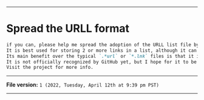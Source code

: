 
***

# Spread the URLL format

```markdown
if you can, please help me spread the adoption of the URLL list file by using it in your project.
It is best used for storing 2 or more links in a list, although it can be used for storing single links.
Its main benefit over the typical `.*url` or `*.lnk` files is that it is plain text, cross-platform, and can store multiple links, and doesn't require a strict syntax, so it is easy to learn.
It is not officially recognized by GitHub yet, but I hope for it to be in the future.
Visit the project for more info.
```

***

**File version:** `1 (2022, Tuesday, April 12th at 9:39 pm PST)`

***
